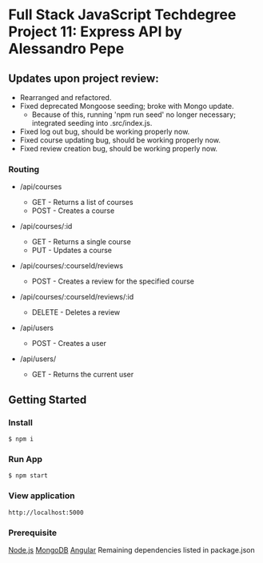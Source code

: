 # Full Stack JavaScript Techdegree Project 11: Express API by Alessandro Pepe

## Updates upon project review:

* Rearranged and refactored.
* Fixed deprecated Mongoose seeding; broke with Mongo update.
  * Because of this, running 'npm run seed' no longer necessary; integrated seeding into .src/index.js.
* Fixed log out bug, should be working properly now.
* Fixed course updating bug, should be working properly now.
* Fixed review creation bug, should be working properly now.

### Routing

* /api/courses
  * GET - Returns a list of courses
  * POST - Creates a course

* /api/courses/:id
  * GET - Returns a single course
  * PUT - Updates a course

* /api/courses/:courseId/reviews
  * POST - Creates a review for the specified course

* /api/courses/:courseId/reviews/:id
  * DELETE - Deletes a review

* /api/users
  * POST - Creates a user

* /api/users/
  * GET - Returns the current user

## Getting Started

### Install
```
$ npm i
```
### Run App
```
$ npm start
```
### View application
```
http://localhost:5000
```
### Prerequisite
[Node.js](https://nodejs.org/en/)
[MongoDB](https://www.mongodb.com/)
[Angular](https://angular.io/)
Remaining dependencies listed in package.json
